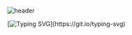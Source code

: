 



![header](https://capsule-render.vercel.app/api?type=rect&color=gradient&height=180&section=header&text=👻Bon%20Jae&fontAlignY=70&fontAlign=80&animation=fadeIn&fontSize=60)


[![Typing SVG](https://readme-typing-svg.demolab.com?font=Fira+Code&weight=500&pause=1000&random=false&width=435&lines=Hi!+My+name+is+Bon+Jae!)](https://git.io/typing-svg)
